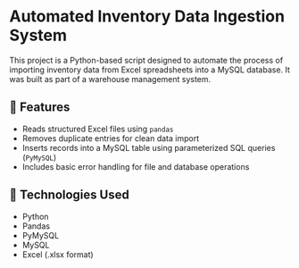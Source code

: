 # Automated Inventory Data Ingestion System

This project is a Python-based script designed to automate the process of importing inventory data from Excel spreadsheets into a MySQL database. It was built as part of a warehouse management system.

## 📌 Features

- Reads structured Excel files using `pandas`
- Removes duplicate entries for clean data import
- Inserts records into a MySQL table using parameterized SQL queries (`PyMySQL`)
- Includes basic error handling for file and database operations

## 🔧 Technologies Used

- Python
- Pandas
- PyMySQL
- MySQL
- Excel (.xlsx format)

